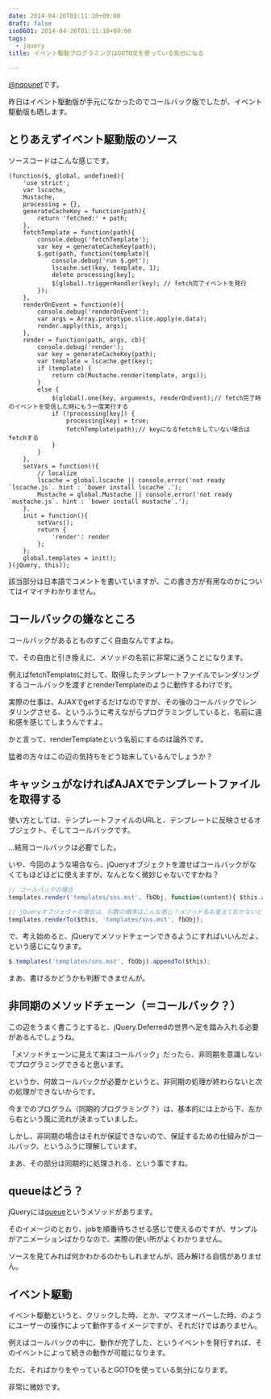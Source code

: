 ```yaml
---
date: 2014-04-26T01:11:10+09:00
draft: false
iso8601: 2014-04-26T01:11:10+09:00
tags:
  - jquery
title: イベント駆動プログラミングはGOTO文を使っている気分になる

---
```


[@nqounet](https://twitter.com/nqounet)です。

昨日はイベント駆動版が手元になかったのでコールバック版でしたが、イベント駆動版も晒します。

## とりあえずイベント駆動版のソース

ソースコードはこんな感じです。

```
(function($, global, undefined){
    'use strict';
    var lscache,
    Mustache,
    processing = {},
    generateCacheKey = function(path){
        return 'fetched:' + path;
    },
    fetchTemplate = function(path){
        console.debug('fetchTemplate');
        var key = generateCacheKey(path);
        $.get(path, function(template){
            console.debug('run $.get');
            lscache.set(key, template, 1);
            delete processing[key];
            $(global).triggerHandler(key); // fetch完了イベントを発行
        });
    },
    renderOnEvent = function(e){
        console.debug('renderOnEvent');
        var args = Array.prototype.slice.apply(e.data);
        render.apply(this, args);
    },
    render = function(path, args, cb){
        console.debug('render');
        var key = generateCacheKey(path);
        var template = lscache.get(key);
        if (template) {
            return cb(Mustache.render(template, args));
        }
        else {
            $(global).one(key, arguments, renderOnEvent);// fetch完了時のイベントを受信した時にもう一度実行する
            if (!processing[key]) {
                processing[key] = true;
                fetchTemplate(path);// keyになるfetchをしていない場合はfetchする
            }
        }
    },
    setVars = function(){
        // localize
        lscache = global.lscache || console.error('not ready `lscache.js`. hint : `bower install lscache`.');
        Mustache = global.Mustache || console.error('not ready `mustache.js`. hint : `bower install mustache`.');
    },
    init = function(){
        setVars();
        return {
            'render': render
        };
    };
    global.templates = init();
}(jQuery, this));
```

該当部分は日本語でコメントを書いていますが、この書き方が有用なのかについてはイマイチわかりません。

## コールバックの嫌なところ

コールバックがあるとものすごく自由なんですよね。

で、その自由と引き換えに、メソッドの名前に非常に迷うことになります。

例えばfetchTemplateに対して、取得したテンプレートファイルでレンダリングするコールバックを渡すとrenderTemplateのように動作するわけです。

実際の仕事は、AJAXでgetするだけなのですが、その後のコールバックでレンダリングさせる、というふうに考えながらプログラミングしていると、名前に違和感を感じてしまうんですよ。

かと言って、renderTemplateという名前にするのは論外です。

猛者の方々はこの辺の気持ちをどう始末しているんでしょうか？

## キャッシュがなければAJAXでテンプレートファイルを取得する

使い方としては、テンプレートファイルのURLと、テンプレートに反映させるオブジェクト、そしてコールバックです。

…結局コールバックは必要でした。

いや、今回のような場合なら、jQueryオブジェクトを渡せばコールバックがなくてもほどほどに使えますが、なんとなく微妙じゃないですかね？

```js
// コールバックの場合
templates.render('templates/sns.mst', fbObj, function(content){ $this.append(content) });

// jQueryオブジェクトの場合は、引数の順序はこんな感じ？メソッド名も変えておかないとねぇ
templates.renderTo($this, 'templates/sns.mst', fbObj);
```

で、考え始めると、jQueryでメソッドチェーンできるようにすればいいんだよ、という感じになります。

```js
$.templates('templates/sns.mst', fbObj).appendTo($this);
```

まあ、書けるかどうかも判断できませんが。

## 非同期のメソッドチェーン（＝コールバック？）

この辺をうまく書こうとすると、jQuery.Deferredの世界へ足を踏み入れる必要があるんでしょうね。

「メソッドチェーンに見えて実はコールバック」だったら、非同期を意識しないでプログラミングできると思います。

というか、何故コールバックが必要かというと、非同期の処理が終わらないと次の処理ができないからです。

今までのプログラム（同期的プログラミング？）は、基本的には上から下、左から右という風に流れが決まっていました。

しかし、非同期の場合はそれが保証できないので、保証するための仕組みがコールバック、というふうに理解しています。

まあ、その部分は同期的に処理される、という事ですね。

## queueはどう？

jQueryには[queue](http://api.jquery.com/queue/)というメソッドがあります。

そのイメージのとおり、jobを順番待ちさせる感じで使えるのですが、サンプルがアニメーションばかりなので、実際の使い所がよくわかりません。

ソースを見てみれば何かわかるのかもしれませんが、読み解ける自信がありません。

## イベント駆動

イベント駆動というと、クリックした時、とか、マウスオーバーした時、のようにユーザーの操作によって動作するイメージですが、それだけではありません。

例えばコールバックの中に、動作が完了した、というイベントを発行すれば、そのイベントによって続きの動作が可能になります。

ただ、そればかりをやっているとGOTOを使っている気分になります。

非常に微妙です。
